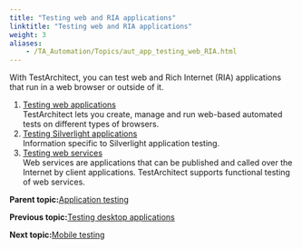 ```yaml
--- 
title: "Testing web and RIA applications"
linktitle: "Testing web and RIA applications"
weight: 3
aliases: 
    - /TA_Automation/Topics/aut_app_testing_web_RIA.html
---
```


With TestArchitect, you can test web and Rich Internet \(RIA\) applications that run in a web browser or outside of it.

1.  [Testing web applications](/TA_Automation/Topics/Web_automation.html)  
TestArchitect lets you create, manage and run web-based automated tests on different types of browsers.
2.  [Testing Silverlight applications](/TA_Automation/Topics/aut_app_testing_Silverlight_apps.html)  
Information specific to Silverlight application testing.
3.  [Testing web services](/TA_Automation/Topics/aut_testing_web_service.html)  
Web services are applications that can be published and called over the Internet by client applications. TestArchitect supports functional testing of web services.

**Parent topic:**[Application testing](/TA_Automation/Topics/aut_app_testing.html)

**Previous topic:**[Testing desktop applications](/TA_Automation/Topics/aut_app_testing_desktop.html)

**Next topic:**[Mobile testing](/TA_Automation/Topics/aut_app_testing_mobile.html)


